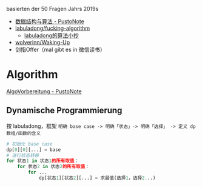 basierten der 50 Fragen Jahrs 2019s

- [数据结构与算法 - PustoNote](../TP301.6-数据结构与算法.md)
- [labuladong/fucking-algorithm](https://github.com/labuladong/fucking-algorithm)
    - [labuladong的算法小抄](https://labuladong.gitee.io/algo/)
- [wolverinn/Waking-Up](https://github.com/wolverinn/Waking-Up)
- 剑指Offer（mal gibt es in 微信读书）

# Algorithm

[AlgoVorbereitung - PustoNote](./AlgoVorbereitung.md)

## Dynamische Programmierung

按 labuladong，框架 `明确 base case -> 明确「状态」-> 明确「选择」 -> 定义 dp 数组/函数的含义`

```py
# 初始化 base case
dp[0][0][...] = base
# 进行状态转移
for 状态1 in 状态1的所有取值：
    for 状态2 in 状态2的所有取值：
        for ...
            dp[状态1][状态2][...] = 求最值(选择1，选择2...)
```
